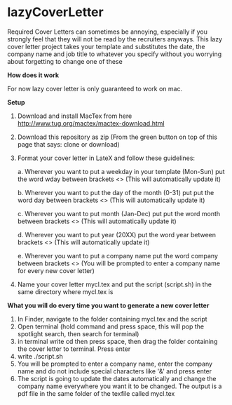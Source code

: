 # lazyCoverLetter
Required Cover Letters can sometimes be annoying, especially if you strongly feel that they will not be read by the recruiters anyways. This lazy cover letter project takes your template and substitutes the date, the company name and job title to whatever you specify without you worrying about forgetting to change one of these

<b>How does it work</b>

For now lazy cover letter is only guaranteed to work on mac.

<b> Setup </b>

1. Download and install MacTex from here http://www.tug.org/mactex/mactex-download.html
2. Download this repository as zip (From the green button on top of this page that says: clone or download)
3. Format your cover letter in LateX and follow these guidelines:

    a. Wherever you want to put a weekday in your template (Mon-Sun) put the word wday between brackets <> (This will automatically update it)
    
    b. Wherever you want to put the day of the month (0-31) put put the word day between brackets <> (This will automatically update it)
    
    c. Wherever you want to put month (Jan-Dec) put put the word month between brackets <> (This will automatically update it)
    
    d. Wherever you want to put year (20XX) put the word year between brackets <> (This will automatically update it)
    
    e. Wherever you want to put a company name put the word company between brackets <> (You will be prompted to enter a company name for every new cover letter)
4. Name your cover letter mycl.tex and put the script (script.sh) in the same directory where mycl.tex is

<b> What you will do every time you want to generate a new cover letter </b>

1. In Finder, navigate to the folder containing mycl.tex and the script
2. Open terminal (hold command and press space, this will pop the spotlight search, then search for terminal)
3. in terminal write cd then press space, then drag the folder containing the cover letter to terminal. Press enter
4. write ./script.sh
5. You will be prompted to enter a company name, enter the company name and do not include special characters like '&' and press enter
6. The script is going to update the dates automatically and change the company name everywhere you want it to be changed. The output is a pdf file in the same folder of the texfile called mycl.tex
